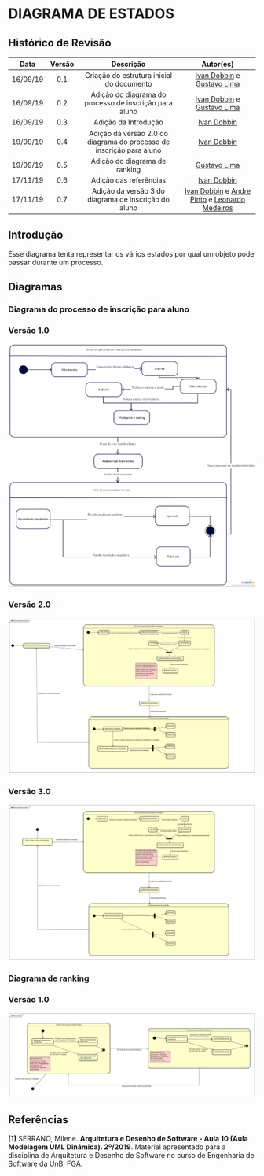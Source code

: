 # DIAGRAMA DE ESTADOS

## Histórico de Revisão
| Data | Versão | Descrição | Autor(es) |
| :--: | :----: | :-------: | :-------: |
| 16/09/19 | 0.1 | Criação do estrutura inicial do documento | [Ivan Dobbin]((https://github.com/darmsDD)) e [Gustavo Lima](https://github.com/gustavolima00) |
| 16/09/19 | 0.2 | Adição do diagrama do processo de inscrição para aluno| [Ivan Dobbin]((https://github.com/darmsDD)) e [Gustavo Lima](https://github.com/gustavolima00) |
| 16/09/19 | 0.3 | Adição da Introdução | [Ivan Dobbin]((https://github.com/darmsDD)) |
| 19/09/19 | 0.4 | Adição da versão 2.0 do diagrama do processo de inscrição para aluno | [Ivan Dobbin]((https://github.com/darmsDD)) |
| 19/09/19 | 0.5 | Adição do diagrama de ranking | [Gustavo Lima](https://github.com/gustavolima00) |
|17/11/19| 0.6| Adição das referências|[Ivan Dobbin]((https://github.com/darmsDD))|
|17/11/19| 0.7| Adição da versão 3 do diagrama de inscrição do aluno|[Ivan Dobbin]((https://github.com/darmsDD)) e [Andre Pinto](https://github.com/andrelucax) e [Leonardo Medeiros](https://github.com/leomedeiros1)|


## Introdução
Esse diagrama tenta representar os vários estados por qual um objeto pode passar durante um processo.
## Diagramas

### Diagrama do processo de inscrição para aluno

### Versão 1.0

![Diagrama de Estados](assets/img/diagrama_estados/aluno_v1.jpg)


### Versão 2.0

![Diagrama de Estados](assets/img/diagrama_estados/aluno_v2.jpg)

### Versão 3.0

![Diagrama de Estados](assets/img/diagrama_estados/aluno_v3.png)


### Diagrama de ranking
### Versão 1.0
![Diagrama de ranking](assets/img/diagrama_estados/ranking_v1.jpg)

## Referências

**[1]** SERRANO, Milene. **Arquitetura e Desenho de Software - Aula 10 (Aula Modelagem UML Dinâmica). 2º/2019**. Material apresentado para a disciplina de Arquitetura e Desenho de Software no curso de Engenharia de Software da UnB, FGA.